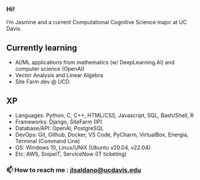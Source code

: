 ### Hi! 
I’m Jasmine and a current Computational Cognitive Science major at UC Davis. 

## Currently learning
- AI/ML applications from mathematics (w/ DeepLearning.AI) and computer science (OpenAI)
- Vector Analysis and Linear Algebra
- Site Farm dev @ UCD

## XP
- Languages: Python, C, C++, HTML/CSS, Javascript, SQL, Bash/Shell, R
- Frameworks: Django, SiteFarm (IP)
- Database/API: OpenAI, PostgreSQL
- DevOps: Git, Github, Docker, VS Code, PyCharm, VirtualBox, Energia, Terminal (Command Line)
- OS: Windows 10, Linux/UNIX (Ubuntu v20.04, v22.04)
- Etc: AWS, SnipeIT, ServiceNow (IT ticketing)

### 📫 How to reach me : jlsaldano@ucdavis.edu
